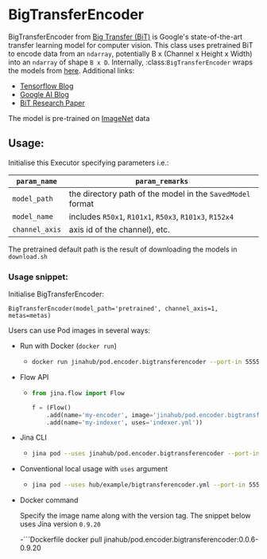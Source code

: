 # BigTransferEncoder

BigTransferEncoder from [Big Transfer (BiT)](https://github.com/google-research/big_transfer) is Google's state-of-the-art transfer learning model for computer vision. This class uses pretrained BiT to encode data from an `ndarray`, potentially B x (Channel x Height x Width) into an `ndarray` of shape `B x D`. Internally, :class:`BigTransferEncoder` wraps the models from [here](https://storage.googleapis.com/bit_models/).
Additional links:
- [Tensorflow Blog](https://blog.tensorflow.org/2020/05/bigtransfer-bit-state-of-art-transfer-learning-computer-vision.html)
- [Google AI Blog](https://ai.googleblog.com/2020/05/open-sourcing-bit-exploring-large-scale.html)
- [BiT Research Paper](https://arxiv.org/abs/1912.11370)

The model is pre-trained on [ImageNet](http://www.image-net.org/) data


## Usage:

Initialise this Executor specifying parameters i.e.:

| `param_name`  | `param_remarks` |
| ------------- | ------------- |
| `model_path`  | the directory path of the model in the `SavedModel` format  |
| `model_name`  | includes `R50x1`, `R101x1`, `R50x3`, `R101x3`, `R152x4`  |
| `channel_axis`| axis id of the channel), etc.  |

The pretrained default path is the result of downloading the models in `download.sh`

### Usage snippet:

Initialise BigTransferEncoder:

`BigTransferEncoder(model_path='pretrained', channel_axis=1, metas=metas)`

Users can use Pod images in several ways:

- Run with Docker (`docker run`)
  - ```bash
    docker run jinahub/pod.encoder.bigtransferencoder --port-in 55555 --port-out 55556
    ```
    
- Flow API
  - ```python
    from jina.flow import Flow

    f = (Flow()
        .add(name='my-encoder', image='jinahub/pod.encoder.bigtransferencoder', port_in=55555, port_out=55556)
        .add(name='my-indexer', uses='indexer.yml'))
    ```
    
- Jina CLI
  - ```bash
    jina pod --uses jinahub/pod.encoder.bigtransferencoder --port-in 55555 --port-out 55556
    ```
    
- Conventional local usage with `uses` argument
  - ```bash
    jina pod --uses hub/example/bigtransferencoder.yml --port-in 55555 --port-out 55556
    ```
    
- Docker command

  Specify the image name along with the version tag. The snippet below uses Jina version `0.9.20`
  
  -```Dockerfile
   docker pull jinahub/pod.encoder.bigtransferencoder:0.0.6-0.9.20
   ```
   
  
   
